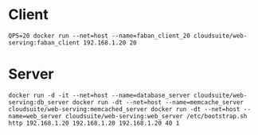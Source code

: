 # Client

`
QPS=20
docker run --net=host --name=faban_client_20 cloudsuite/web-serving:faban_client 192.168.1.20 20
`

# Server

`
docker run -d -it --net=host --name=database_server cloudsuite/web-serving:db_server
docker run -dt --net=host --name=memcache_server cloudsuite/web-serving:memcached_server
docker run -dt --net=host --name=web_server cloudsuite/web-serving:web_server /etc/bootstrap.sh http 192.168.1.20 192.168.1.20 192.168.1.20 40 1
`